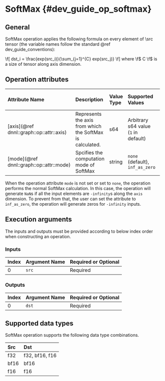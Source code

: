 SoftMax {#dev_guide_op_softmax}
===============================

## General

SoftMax operation applies the following formula on every element of \src tensor
(the variable names follow the standard @ref dev_guide_conventions):

\f[ dst_i = \frac{exp(src_i)}{\sum_{j=1}^{C} exp(src_j)} \f]
where \f$ C \f$ is a size of tensor along axis dimension.

## Operation attributes

| Attribute Name                           | Description                                               | Value Type | Supported Values                     | Required or Optional |
|:-----------------------------------------|:----------------------------------------------------------|:-----------|:-------------------------------------|:---------------------|
| [axis](@ref dnnl::graph::op::attr::axis) | Represents the axis from which the SoftMax is calculated. | s64        | Arbitrary s64 value (`1` in default) | Optional             |
| [mode](@ref dnnl::graph::op::attr::mode) | Spcifies the computation mode of SoftMax                  | string     | `none` (default), `inf_as_zero`      | Optional             |

When the operation attribute `mode` is not set or set to `none`, the operation
performs the normal SoftMax calculation. In this case, the operation will
generate `NaN`s if all the input elements are `-infinity`s along the `axis`
dimension. To prevent from that, the user can set the attribute to `inf_as_zero`, the
operation will generate zeros for `-infinity` inputs. 

## Execution arguments

The inputs and outputs must be provided according to below index order when
constructing an operation.

### Inputs

| Index | Argument Name | Required or Optional |
|:------|:--------------|:---------------------|
| 0     | `src`         | Required             |

### Outputs

| Index | Argument Name | Required or Optional |
|:------|:--------------|:---------------------|
| 0     | `dst`         | Required             |

## Supported data types

SoftMax operation supports the following data type combinations.

| Src  | Dst             |
|:-----|:----------------|
| f32  | f32, bf16, f16  |
| bf16 | bf16            |
| f16  | f16             |
